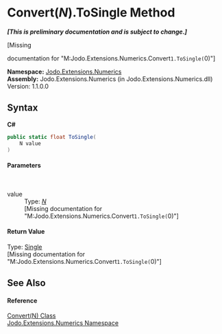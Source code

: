 # Convert(*N*).ToSingle Method 
 _**\[This is preliminary documentation and is subject to change.\]**_

\[Missing <summary> documentation for "M:Jodo.Extensions.Numerics.Convert`1.ToSingle(`0)"\]

**Namespace:**&nbsp;<a href="N_Jodo_Extensions_Numerics">Jodo.Extensions.Numerics</a><br />**Assembly:**&nbsp;Jodo.Extensions.Numerics (in Jodo.Extensions.Numerics.dll) Version: 1.1.0.0

## Syntax

**C#**<br />
``` C#
public static float ToSingle(
	N value
)
```


#### Parameters
&nbsp;<dl><dt>value</dt><dd>Type: <a href="T_Jodo_Extensions_Numerics_Convert_1">*N*</a><br />\[Missing <param name="value"/> documentation for "M:Jodo.Extensions.Numerics.Convert`1.ToSingle(`0)"\]</dd></dl>

#### Return Value
Type: <a href="https://docs.microsoft.com/dotnet/api/system.single" target="_blank" rel="noopener noreferrer">Single</a><br />\[Missing <returns> documentation for "M:Jodo.Extensions.Numerics.Convert`1.ToSingle(`0)"\]

## See Also


#### Reference
<a href="T_Jodo_Extensions_Numerics_Convert_1">Convert(N) Class</a><br /><a href="N_Jodo_Extensions_Numerics">Jodo.Extensions.Numerics Namespace</a><br />